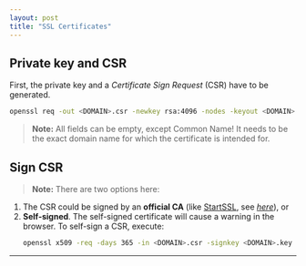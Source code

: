 ```yaml
---
layout: post
title: "SSL Certificates"
---
```


## Private key and CSR
First, the private key and a *Certificate Sign Request* (CSR) have to be generated.

```bash
openssl req -out <DOMAIN>.csr -newkey rsa:4096 -nodes -keyout <DOMAIN>.key
```

> **Note:** All fields can be empty, except Common Name! It needs to be the exact domain name for which the certificate is intended for.

## Sign CSR
> **Note:** There are two options here: 

1. The CSR could be signed by an **official CA** (like [StartSSL](https://www.startssl.com), see [*here*](/startssl-certificate-validation)), or 
2. **Self-signed**. The self-signed certificate will cause a warning in the browser. To self-sign a CSR, execute:
   ```bash
   openssl x509 -req -days 365 -in <DOMAIN>.csr -signkey <DOMAIN>.key -out <DOMAIN>.crt
   ```

---
